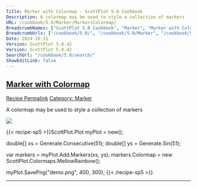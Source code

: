```yaml
---
Title: Marker with Colormap - ScottPlot 5.0 Cookbook
Description: A colormap may be used to style a collection of markers
URL: /cookbook/5.0/Marker/MarkersColormap/
BreadcrumbNames: ["ScottPlot 5.0 Cookbook", "Marker", "Marker with Colormap"]
BreadcrumbUrls: ["/cookbook/5.0/", "/cookbook/5.0/Marker", "/cookbook/5.0/Marker/MarkersColormap"]
Date: 2024-10-31
Version: ScottPlot 5.0.42
Version: ScottPlot 5.0.42
SearchUrl: "/cookbook/5.0/search/"
ShowEditLink: false
---
```



<h2 style='border-bottom: 0;'><a href='/cookbook/5.0/Marker/MarkersColormap'>Marker with Colormap</a></h2>

<div class="d-flex mb-2">
<a class="btn btn-sm btn-primary me-1" href="/cookbook/5.0/Marker/MarkersColormap">Recipe Permalink</a>
<a class="btn btn-sm btn-success me-1" href="/cookbook/5.0/Marker">Category: Marker</a>
</div>

A colormap may be used to style a collection of markers

[![](/cookbook/5.0/images/MarkersColormap.png?241031194635)](/cookbook/5.0/images/MarkersColormap.png?241031194635)

{{< recipe-sp5 >}}ScottPlot.Plot myPlot = new();

double[] xs = Generate.Consecutive(51);
double[] ys = Generate.Sin(51);

var markers = myPlot.Add.Markers(xs, ys);
markers.Colormap = new ScottPlot.Colormaps.MellowRainbow();

myPlot.SavePng("demo.png", 400, 300);
{{< /recipe-sp5 >}}

<hr class='my-5 invisible'>


